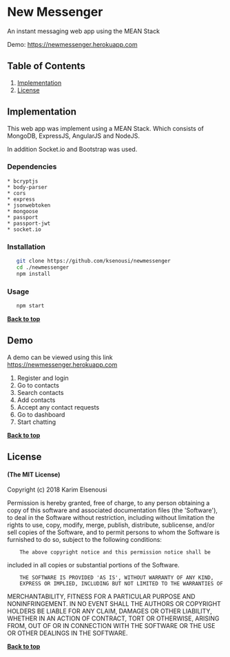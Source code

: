 # New Messenger

An instant messaging web app using the MEAN Stack

Demo: https://newmessenger.herokuapp.com

## Table of Contents

1. [Implementation](#implementation)
1. [License](#license)


## Implementation

This web app was implement using a MEAN Stack. Which consists of MongoDB, ExpressJS, AngularJS and NodeJS.

In addition Socket.io and Bootstrap was used.

### Dependencies
    * bcryptjs
    * body-parser
    * cors
    * express
    * jsonwebtoken
    * mongoose
    * passport
    * passport-jwt
    * socket.io

### Installation
```bash
   git clone https://github.com/ksenousi/newmessenger
   cd ./newmessenger
   npm install
```
### Usage
```bash
   npm start
```

**[Back to top](#table-of-contents)**

## Demo
A demo can be viewed using this link https://newmessenger.herokuapp.com
1. Register and login
1. Go to contacts
1. Search contacts
1. Add contacts
1. Accept any contact requests
1. Go to dashboard
1. Start chatting


**[Back to top](#table-of-contents)**

## License

#### (The MIT License)

Copyright (c) 2018 Karim Elsenousi

Permission is hereby granted, free of charge, to any person obtaining
a copy of this software and associated documentation files (the
'Software'), to deal in the Software without restriction, including
without limitation the rights to use, copy, modify, merge, publish,
        distribute, sublicense, and/or sell copies of the Software, and to
permit persons to whom the Software is furnished to do so, subject to
the following conditions:

        The above copyright notice and this permission notice shall be
included in all copies or substantial portions of the Software.

        THE SOFTWARE IS PROVIDED 'AS IS', WITHOUT WARRANTY OF ANY KIND,
        EXPRESS OR IMPLIED, INCLUDING BUT NOT LIMITED TO THE WARRANTIES OF
MERCHANTABILITY, FITNESS FOR A PARTICULAR PURPOSE AND NONINFRINGEMENT.
        IN NO EVENT SHALL THE AUTHORS OR COPYRIGHT HOLDERS BE LIABLE FOR ANY
CLAIM, DAMAGES OR OTHER LIABILITY, WHETHER IN AN ACTION OF CONTRACT,
        TORT OR OTHERWISE, ARISING FROM, OUT OF OR IN CONNECTION WITH THE
SOFTWARE OR THE USE OR OTHER DEALINGS IN THE SOFTWARE.

**[Back to top](#table-of-contents)**
